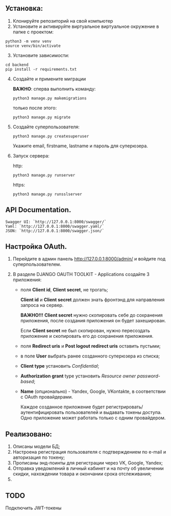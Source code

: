 ## Установка:

1. Клонируйте репозиторий на свой компьютер
2. Установите и активируйте виртуальное виртуальное окружение в папке с проектом:

```
python3 -m venv venv
source venv/bin/activate
```

3. Установите зависимости:

```
cd backend
pip install -r requirements.txt
```

4. Создайте и примените миграции

   **ВАЖНО**: сперва выполнить команду:

   `python3 manage.py makemigrations`

   только после этого:

   `python3 manage.py migrate`

5. Создайте суперпользователя:

   `python3 manage.py createsuperuser`

   Укажите email, firstname, lastname и пароль для суперюзера.

6. Запуск сервера:

   http:

   `python3 manage.py runserver`

   https:

   `python3 manage.py runsslserver`

## API Documentation.

    Swagger UI: `http://127.0.0.1:8000/swagger/` 
    Yaml: `http://127.0.0.1:8000/swagger.yaml/` 
    JSON: `http://127.0.0.1:8000/swagger.json/` 

## Настройка OAuth.

1. Перейдите в админ панель http://127.0.0.1:8000/admin/ и войдите под суперпользователем.

2. В разделе DJANGO OAUTH TOOLKIT - Applications создайте 3 приложения:

    - поля **Client id**, **Client secret**, не трогать;

      **Client id** и **Client secret** должен знать фронтэнд для направления запроса на сервер.

      **ВАЖНО!!!** **Client secret** нужно скопировать себе до сохранения приложения, после создания приложения он будет
      захеширован.

      Если **Client secret** не был скопирован, нужно пересоздать приложение и скопировать его до сохранения приложения.

    - поля **Redirect uris** и **Post logout redirect uris** оставить пустыми;

    - в поле **User** выбрать ранее созданного суперюзера из списка;

    - **Client type** установить *Confidential*;

    - **Authorization grant** type установить *Resource owner password-based*;

    - **Name** (опционально) - Yandex, Google, VKontakte, в соответствии с OAuth провайдерами.

      Каждое созданное приложение будет регистрировать/аутентифицировать пользователей и выдавать токены доступа. Одно
      приложение может работать только с одним провайдером.

## Реализовано:

1. Описаны модели БД;
2. Настроена регистрация пользователя с подтверждением по e-mail и авторизация по токену;
3. Прописаны энд-поинты для регистрации через VK, Google, Yandex;
4. Отправка уведомлений в личный кабинет и на почту об увеличении скидки, нахождении товара и окончании срока
   отслеживания;
5.

## TODO

Подключить JWT-токены
